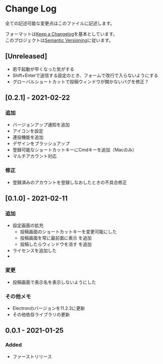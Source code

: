 # Change Log
全ての記述可能な変更点はこのファイルに記述します。

フォーマットは[Keep a Changelog](http://keepachangelog.com/)を基本としています。  
このプロジェクトは[Semantic Versioning](http://semver.org/)に従います。

## [Unreleased]
- 若干起動が早くなった気がする
- Shift+Enterで送信する設定のとき、フォームで改行で入らないようにする
- グローバルショートカットで投稿ウィンドウが開かないバグを修正？

## [0.2.1] - 2021-02-22
### 追加
- バージョンアップ通知を追加
- アイコンを設定
- 連投機能を追加
- デザインをブラッシュアップ
- 登録可能なショートカットキーにCmdキーを追加（Macのみ）
- マルチアカウント対応

### 修正
- 登録済みのアカウントを登録しなおしたときの不具合修正

## [0.1.0] - 2021-02-11
### 追加
- 設定画面の拡充
  - 投稿画面のショートカットキーを変更可能にした
  - 投稿画面を常に最前面に表示 を追加
  - 投稿したらウィンドウを消す を追加
- ライセンスを追加した
- 

### 変更
- 投稿画面で表示名を表示しないようにした

### その他メモ
- Electronのバージョンを11.2.3に更新
- その他依存ライブラリの更新

## 0.0.1 - 2021-01-25
### Added
- ファーストリリース
